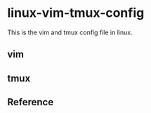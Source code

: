 # linux-vim-tmux-config
This is the vim and tmux config file in linux.

## vim


## tmux


## Reference


